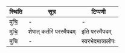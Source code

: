 | स्थिति | सूत्र | टिप्पणी |
| ----- | ------- | ------ |
| मुचि॒ | - | - |
| मुचि॒ | शेषात् कर्तरि परस्मैपदम् | इति परस्मैपदम् |
| मुचि | - | स्वरभेदमात्रालोपः |
